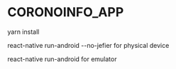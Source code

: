 # CORONOINFO_APP

yarn install


react-native run-android --no-jefier for physical device

react-native run-android for emulator
